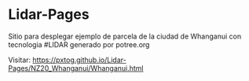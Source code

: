 # Lidar-Pages

Sitio para desplegar ejemplo de parcela de la ciudad de Whanganui con tecnologia #LIDAR generado por potree.org 

Visitar: https://pxtog.github.io/Lidar-Pages/NZ20_Whanganui/Whanganui.html 
